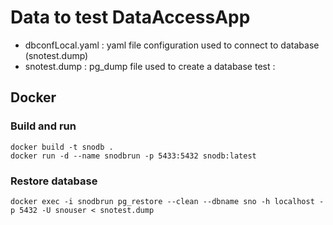 # Data to test DataAccessApp

- dbconfLocal.yaml : yaml file configuration used to connect to database (snotest.dump)
- snotest.dump : pg_dump file used to create a database test :

## Docker

### Build and run

```
docker build -t snodb .
docker run -d --name snodbrun -p 5433:5432 snodb:latest
```

### Restore database
```
docker exec -i snodbrun pg_restore --clean --dbname sno -h localhost -p 5432 -U snouser < snotest.dump
```